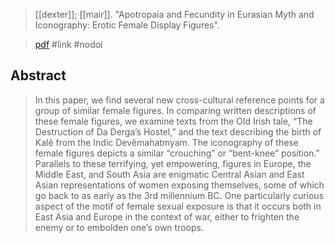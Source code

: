 > [[dexter]]; [[mair]]. "Apotropaia and Fecundity in Eurasian Myth and Iconography: Erotic Female Display Figures".

> [pdf](a/dexter-mairIDK.pdf)
> #link  #nodoi 

## Abstract
> In this paper, we find several new cross-cultural reference points for a group of similar female figures. In comparing written descriptions of these female figures, we examine texts from the Old Irish tale, “The Destruction of Da Derga’s Hostel,” and the text describing the birth of Kalê from the Indic Devêmahatmyam. The iconography of these female figures depicts a similar “crouching” or “bent-knee” position.” Parallels to these terrifying, yet empowering, figures in Europe, the Middle East, and South Asia are enigmatic Central Asian and East Asian representations of women exposing themselves, some of which go back to as early as the 3rd millennium BC. One particularly curious aspect of the motif of female sexual exposure is that it occurs both in East Asia and Europe in the context of war, either to frighten the enemy or to embolden one’s own troops.